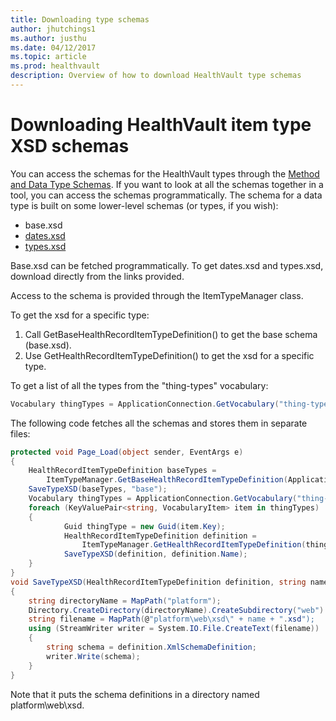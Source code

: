 ```yaml
---
title: Downloading type schemas
author: jhutchings1
ms.author: justhu
ms.date: 04/12/2017
ms.topic: article
ms.prod: healthvault
description: Overview of how to download HealthVault type schemas
---
```


Downloading HealthVault item type XSD schemas
========================

You can access the schemas for the HealthVault types through the [Method and Data Type Schemas](/healthvault/concepts/xml-api/method-and-data-type-schemas). If you want to look at all the schemas together in a tool, you can access the schemas programmatically. The schema for a data type is built on some lower-level schemas (or types, if you wish):

-   base.xsd
-   [dates.xsd](https://platform.healthvault-ppe.com/platform/xsd/dates.xsd)
-   [types.xsd](https://platform.healthvault-ppe.com/platform/xsd/types.xsd)

Base.xsd can be fetched programmatically. To get dates.xsd and types.xsd, download directly from the links provided.

Access to the schema is provided through the ItemTypeManager class.

To get the xsd for a specific type:

1.  Call GetBaseHealthRecordItemTypeDefinition() to get the base schema (base.xsd).
2.  Use GetHealthRecordItemTypeDefinition() to get the xsd for a specific type.

To get a list of all the types from the "thing-types" vocabulary:

```c#
Vocabulary thingTypes = ApplicationConnection.GetVocabulary("thing-types"); 
```
The following code fetches all the schemas and stores them in separate files:

```c#
protected void Page_Load(object sender, EventArgs e)
{
    HealthRecordItemTypeDefinition baseTypes =
        ItemTypeManager.GetBaseHealthRecordItemTypeDefinition(ApplicationConnection);
    SaveTypeXSD(baseTypes, "base");
    Vocabulary thingTypes = ApplicationConnection.GetVocabulary("thing-types");
    foreach (KeyValuePair<string, VocabularyItem> item in thingTypes)
    {
            Guid thingType = new Guid(item.Key);
            HealthRecordItemTypeDefinition definition =
                ItemTypeManager.GetHealthRecordItemTypeDefinition(thingType, ApplicationConnection);
            SaveTypeXSD(definition, definition.Name);
    }
}
void SaveTypeXSD(HealthRecordItemTypeDefinition definition, string name)
{
    string directoryName = MapPath("platform");
    Directory.CreateDirectory(directoryName).CreateSubdirectory("web").CreateSubdirectory("xsd");
    string filename = MapPath(@"platform\web\xsd\" + name + ".xsd");
    using (StreamWriter writer = System.IO.File.CreateText(filename))
    {
        string schema = definition.XmlSchemaDefinition;
        writer.Write(schema);
    }
} 
```

Note that it puts the schema definitions in a directory named platform\\web\\xsd.
